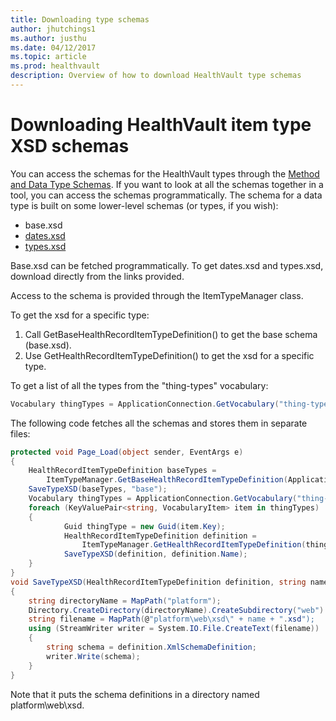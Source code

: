 ```yaml
---
title: Downloading type schemas
author: jhutchings1
ms.author: justhu
ms.date: 04/12/2017
ms.topic: article
ms.prod: healthvault
description: Overview of how to download HealthVault type schemas
---
```


Downloading HealthVault item type XSD schemas
========================

You can access the schemas for the HealthVault types through the [Method and Data Type Schemas](/healthvault/concepts/xml-api/method-and-data-type-schemas). If you want to look at all the schemas together in a tool, you can access the schemas programmatically. The schema for a data type is built on some lower-level schemas (or types, if you wish):

-   base.xsd
-   [dates.xsd](https://platform.healthvault-ppe.com/platform/xsd/dates.xsd)
-   [types.xsd](https://platform.healthvault-ppe.com/platform/xsd/types.xsd)

Base.xsd can be fetched programmatically. To get dates.xsd and types.xsd, download directly from the links provided.

Access to the schema is provided through the ItemTypeManager class.

To get the xsd for a specific type:

1.  Call GetBaseHealthRecordItemTypeDefinition() to get the base schema (base.xsd).
2.  Use GetHealthRecordItemTypeDefinition() to get the xsd for a specific type.

To get a list of all the types from the "thing-types" vocabulary:

```c#
Vocabulary thingTypes = ApplicationConnection.GetVocabulary("thing-types"); 
```
The following code fetches all the schemas and stores them in separate files:

```c#
protected void Page_Load(object sender, EventArgs e)
{
    HealthRecordItemTypeDefinition baseTypes =
        ItemTypeManager.GetBaseHealthRecordItemTypeDefinition(ApplicationConnection);
    SaveTypeXSD(baseTypes, "base");
    Vocabulary thingTypes = ApplicationConnection.GetVocabulary("thing-types");
    foreach (KeyValuePair<string, VocabularyItem> item in thingTypes)
    {
            Guid thingType = new Guid(item.Key);
            HealthRecordItemTypeDefinition definition =
                ItemTypeManager.GetHealthRecordItemTypeDefinition(thingType, ApplicationConnection);
            SaveTypeXSD(definition, definition.Name);
    }
}
void SaveTypeXSD(HealthRecordItemTypeDefinition definition, string name)
{
    string directoryName = MapPath("platform");
    Directory.CreateDirectory(directoryName).CreateSubdirectory("web").CreateSubdirectory("xsd");
    string filename = MapPath(@"platform\web\xsd\" + name + ".xsd");
    using (StreamWriter writer = System.IO.File.CreateText(filename))
    {
        string schema = definition.XmlSchemaDefinition;
        writer.Write(schema);
    }
} 
```

Note that it puts the schema definitions in a directory named platform\\web\\xsd.
